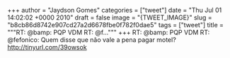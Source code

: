 
+++
author = "Jaydson Gomes"
categories = ["tweet"]
date = "Thu Jul 01 14:02:02 +0000 2010"
draft = false
image = "{TWEET_IMAGE}"
slug = "b8cb86d8742e907cd27a2d6678fbe0f782f0dae5"
tags = ["tweet"]
title = """RT: @bamp: PQP VDM RT: @f..."""
+++
RT: @bamp: PQP VDM RT: @fefonico: Quem disse que não vale a pena pagar motel? http://tinyurl.com/39owsok
